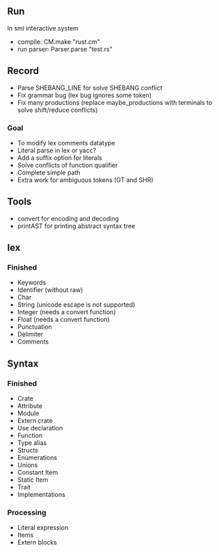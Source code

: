 ## Run
In sml interactive system
+ compile: CM.make "rust.cm"
+ run parser: Parser.parse "test.rs"

## Record
+ Parse SHEBANG_LINE for solve SHEBANG conflict
+ Fix grammar bug (lex bug ignores some token)
+ Fix many productions (replace maybe_productions with terminals to solve shift/reduce conflicts)
### Goal
+ To modify lex comments datatype
+ Literal parse in lex or yacc?
+ Add a suffix option for literals
+ Solve conflicts of function qualifier
+ Complete simple path
+ Extra work for ambiguous tokens (GT and SHR)

## Tools
+ convert for encoding and decoding
+ printAST for printing abstract syntax tree

## lex
### Finished
+ Keywords
+ Identifier (without raw)
+ Char
+ String (unicode escape is not supported)
+ Integer (needs a convert function)
+ Float (needs a convert function)
+ Punctuation
+ Delimiter
+ Comments

## Syntax
### Finished
+ Crate
+ Attribute
+ Module
+ Extern crate
+ Use declaration
+ Function
+ Type alias
+ Structs
+ Enumerations
+ Unions
+ Constant Item
+ Static Item
+ Trait
+ Implementations
### Processing
+ Literal expression
+ Items
+ Extern blocks
